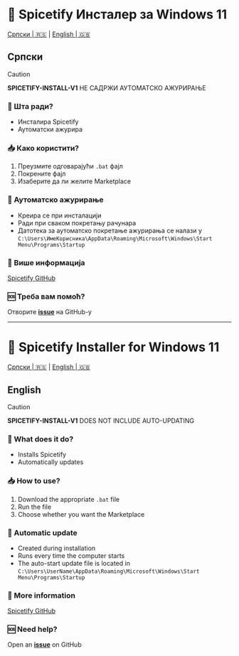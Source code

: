 <a name="serbian"></a>

# 🎵 Spicetify Инсталер за Windows 11

[Српски | 🇷🇸](#serbian) | [English | 🇬🇧](#english)

## Српски

> [!CAUTION]
> **SPICETIFY-INSTALL-V1** НЕ САДРЖИ АУТОМАТСКО АЖУРИРАЊЕ

### 🚀 Шта ради?
- Инсталира Spicetify
- Аутоматски ажурира

### 📥 Како користити?
1. Преузмите одговарајући `.bat` фајл
2. Покрените фајл
3. Изаберите да ли желите Marketplace

### 🔄 Аутоматско ажурирање
- Креира се при инсталацији
- Ради при сваком покретању рачунара
- Датотека за аутоматско покретање ажурирања се налази у `C:\Users\ИмеКорисника\AppData\Roaming\Microsoft\Windows\Start Menu\Programs\Startup`

### 📣 Више информација
[Spicetify GitHub](https://github.com/spicetify/spicetify-cli)

### 🆘 Треба вам помоћ?
Отворите [**issue**](https://github.com/crnobog69/spicetify-bat-installer-autoupdater/issues) на GitHub-у

---
<a name="english"></a>

# 🎵 Spicetify Installer for Windows 11

[Српски | 🇷🇸](#serbian) | [English | 🇬🇧](#english)

## English

> [!CAUTION]
> **SPICETIFY-INSTALL-V1** DOES NOT INCLUDE AUTO-UPDATING

### 🚀 What does it do?
- Installs Spicetify
- Automatically updates

### 📥 How to use?
1. Download the appropriate `.bat` file
2. Run the file
3. Choose whether you want the Marketplace

### 🔄 Automatic update
- Created during installation
- Runs every time the computer starts
- The auto-start update file is located in `C:\Users\UserName\AppData\Roaming\Microsoft\Windows\Start Menu\Programs\Startup`

### 📣 More information
[Spicetify GitHub](https://github.com/spicetify/spicetify-cli)

### 🆘 Need help?
Open an [**issue**](https://github.com/crnobog69/spicetify-bat-installer-autoupdater/issues) on GitHub
